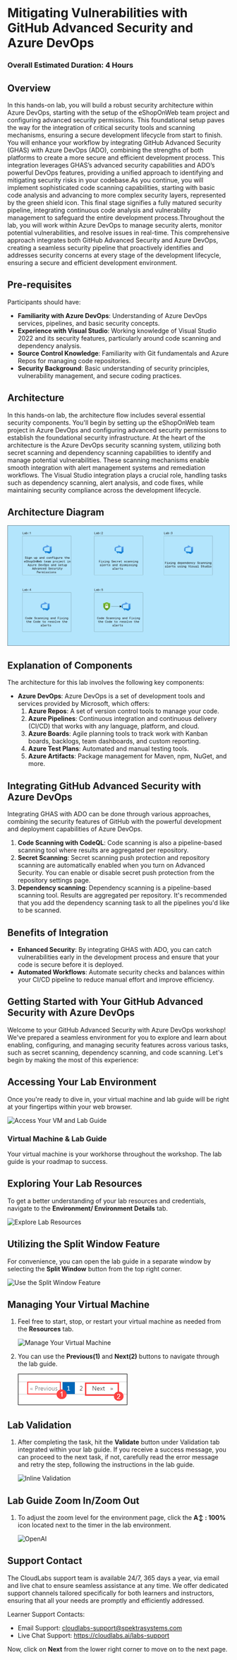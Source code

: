 # Mitigating Vulnerabilities with GitHub Advanced Security and Azure DevOps
### Overall Estimated Duration: 4 Hours
## Overview
In this hands-on lab, you will build a robust security architecture within Azure DevOps, starting with the setup of the eShopOnWeb team project and configuring advanced security permissions. This foundational setup paves the way for the integration of critical security tools and scanning mechanisms, ensuring a secure development lifecycle from start to finish. 
You will enhance your workflow by integrating GitHub Advanced Security (GHAS) with Azure DevOps (ADO), combining the strengths of both platforms to create a more secure and efficient development process. This integration leverages GHAS’s advanced security capabilities and ADO’s powerful DevOps features, providing a unified approach to identifying and mitigating security risks in your codebase.As you continue, you will implement sophisticated code scanning capabilities, starting with basic code analysis and advancing to more complex security layers, represented by the green shield icon. This final stage signifies a fully matured security pipeline, integrating continuous code analysis and vulnerability management to safeguard the entire development process.Throughout the lab, you will work within Azure DevOps to manage security alerts, monitor potential vulnerabilities, and resolve issues in real-time. This comprehensive approach integrates both GitHub Advanced Security and Azure DevOps, creating a seamless security pipeline that proactively identifies and addresses security concerns at every stage of the development lifecycle, ensuring a secure and efficient development environment.

## Pre-requisites

Participants should have:
* **Familiarity with Azure DevOps**: Understanding of Azure DevOps services, pipelines, and basic security concepts.
* **Experience with Visual Studio**: Working knowledge of Visual Studio 2022 and its security features, particularly around code scanning and dependency analysis.
* **Source Control Knowledge**: Familiarity with Git fundamentals and Azure Repos for managing code repositories.
* **Security Background**: Basic understanding of security principles, vulnerability management, and secure coding practices.

## Architecture
In this hands-on lab, the architecture flow includes several essential security components. You'll begin by setting up the eShopOnWeb team project in Azure DevOps and configuring advanced security permissions to establish the foundational security infrastructure. At the heart of the architecture is the Azure DevOps security scanning system, utilizing both secret scanning and dependency scanning capabilities to identify and manage potential vulnerabilities. These scanning mechanisms enable smooth integration with alert management systems and remediation workflows. The Visual Studio integration plays a crucial role, handling tasks such as dependency scanning, alert analysis, and code fixes, while maintaining security compliance across the development lifecycle.
## Architecture Diagram
![Architecture Diagram](media/arch.png)
## Explanation of Components
The architecture for this lab involves the following key components:

- **Azure DevOps**: Azure DevOps is a set of development tools and services provided by Microsoft, which offers:
    1. **Azure Repos**: A set of version control tools to manage your code.
    2. **Azure Pipelines**: Continuous integration and continuous delivery (CI/CD) that works with any language, platform, and cloud.
    3. **Azure Boards**: Agile planning tools to track work with Kanban boards, backlogs, team dashboards, and custom reporting.
    4. **Azure Test Plans**: Automated and manual testing tools.
    5. **Azure Artifacts**: Package management for Maven, npm, NuGet, and more.

## Integrating GitHub Advanced Security with Azure DevOps

Integrating GHAS with ADO can be done through various approaches, combining the security features of GitHub with the powerful development and deployment capabilities of Azure DevOps.

1. **Code Scanning with CodeQL**: Code scanning is also a pipeline-based scanning tool where results are aggregated per repository.
2. **Secret Scanning**: Secret scanning push protection and repository scanning are automatically enabled when you turn on Advanced Security. You can enable or disable secret push protection from the repository settings page.
3. **Dependency scanning**: Dependency scanning is a pipeline-based scanning tool. Results are aggregated per repository. It's recommended that you add the dependency scanning task to all the pipelines you'd like to be scanned.

## Benefits of Integration

- **Enhanced Security**: By integrating GHAS with ADO, you can catch vulnerabilities early in the development process and ensure that your code is secure before it is deployed.
- **Automated Workflows**: Automate security checks and balances within your CI/CD pipeline to reduce manual effort and improve efficiency.

## Getting Started with Your GitHub Advanced Security with Azure DevOps
 
Welcome to your GitHub Advanced Security with Azure DevOps workshop! We've prepared a seamless environment for you to explore and learn about enabling, configuring, and managing security features across various tasks, such as secret scanning, dependency scanning, and code scanning. Let's begin by making the most of this experience:
 
## Accessing Your Lab Environment
 
Once you're ready to dive in, your virtual machine and lab guide will be right at your fingertips within your web browser.
 
  ![Access Your VM and Lab Guide](media/labguide-1.png)

### Virtual Machine & Lab Guide
 
Your virtual machine is your workhorse throughout the workshop. The lab guide is your roadmap to success.
 
## Exploring Your Lab Resources
 
To get a better understanding of your lab resources and credentials, navigate to the **Environment/ Environment Details** tab.
 
  ![Explore Lab Resources](media/env-1.png)
 
## Utilizing the Split Window Feature
 
For convenience, you can open the lab guide in a separate window by selecting the **Split Window** button from the top right corner.
 
  ![Use the Split Window Feature](media/spl.png)
 
## Managing Your Virtual Machine
 
1. Feel free to start, stop, or restart your virtual machine as needed from the **Resources** tab.

   ![Manage Your Virtual Machine](media/res.png)
  
1. You can use the **Previous(1)** and **Next(2)** buttons to navigate through the lab guide.

   ![](media/lc-image(3)-1.png)

## Lab Validation

1. After completing the task, hit the **Validate** button under Validation tab integrated within your lab guide. If you receive a success message, you can proceed to the next task, if not, carefully read the error message and retry the step, following the instructions in the lab guide.

   ![Inline Validation](images/new-get-start-25-5.png)

## Lab Guide Zoom In/Zoom Out
 
1. To adjust the zoom level for the environment page, click the **A↕ : 100%** icon located next to the timer in the lab environment.

     ![OpenAI](images/new-get-start-25-6.png)

## Support Contact

The CloudLabs support team is available 24/7, 365 days a year, via email and live chat to ensure seamless assistance at any time. We offer dedicated support channels tailored specifically for both learners and instructors, ensuring that all your needs are promptly and efficiently addressed.

Learner Support Contacts:

- Email Support: cloudlabs-support@spektrasystems.com
- Live Chat Support: https://cloudlabs.ai/labs-support

Now, click on **Next** from the lower right corner to move on to the next page.
